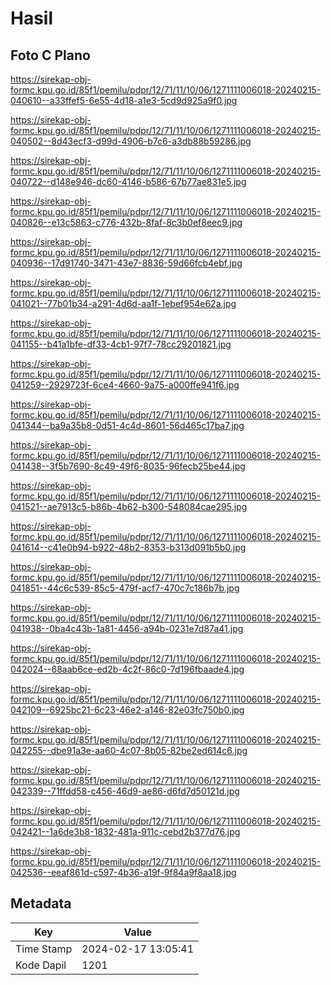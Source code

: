 # Hasil

## Foto C Plano

https://sirekap-obj-formc.kpu.go.id/85f1/pemilu/pdpr/12/71/11/10/06/1271111006018-20240215-040610--a33ffef5-6e55-4d18-a1e3-5cd9d925a9f0.jpg

https://sirekap-obj-formc.kpu.go.id/85f1/pemilu/pdpr/12/71/11/10/06/1271111006018-20240215-040502--8d43ecf3-d99d-4906-b7c6-a3db88b59286.jpg

https://sirekap-obj-formc.kpu.go.id/85f1/pemilu/pdpr/12/71/11/10/06/1271111006018-20240215-040722--d148e946-dc60-4146-b586-67b77ae831e5.jpg

https://sirekap-obj-formc.kpu.go.id/85f1/pemilu/pdpr/12/71/11/10/06/1271111006018-20240215-040826--e13c5863-c776-432b-8faf-8c3b0ef8eec9.jpg

https://sirekap-obj-formc.kpu.go.id/85f1/pemilu/pdpr/12/71/11/10/06/1271111006018-20240215-040936--17d91740-3471-43e7-8836-59d66fcb4ebf.jpg

https://sirekap-obj-formc.kpu.go.id/85f1/pemilu/pdpr/12/71/11/10/06/1271111006018-20240215-041021--77b01b34-a291-4d6d-aa1f-1ebef954e62a.jpg

https://sirekap-obj-formc.kpu.go.id/85f1/pemilu/pdpr/12/71/11/10/06/1271111006018-20240215-041155--b41a1bfe-df33-4cb1-97f7-78cc29201821.jpg

https://sirekap-obj-formc.kpu.go.id/85f1/pemilu/pdpr/12/71/11/10/06/1271111006018-20240215-041259--2929723f-6ce4-4660-9a75-a000ffe941f6.jpg

https://sirekap-obj-formc.kpu.go.id/85f1/pemilu/pdpr/12/71/11/10/06/1271111006018-20240215-041344--ba9a35b8-0d51-4c4d-8601-56d465c17ba7.jpg

https://sirekap-obj-formc.kpu.go.id/85f1/pemilu/pdpr/12/71/11/10/06/1271111006018-20240215-041438--3f5b7690-8c49-49f6-8035-96fecb25be44.jpg

https://sirekap-obj-formc.kpu.go.id/85f1/pemilu/pdpr/12/71/11/10/06/1271111006018-20240215-041521--ae7913c5-b86b-4b62-b300-548084cae295.jpg

https://sirekap-obj-formc.kpu.go.id/85f1/pemilu/pdpr/12/71/11/10/06/1271111006018-20240215-041614--c41e0b94-b922-48b2-8353-b313d091b5b0.jpg

https://sirekap-obj-formc.kpu.go.id/85f1/pemilu/pdpr/12/71/11/10/06/1271111006018-20240215-041851--44c6c539-85c5-479f-acf7-470c7c186b7b.jpg

https://sirekap-obj-formc.kpu.go.id/85f1/pemilu/pdpr/12/71/11/10/06/1271111006018-20240215-041938--0ba4c43b-1a81-4456-a94b-0231e7d87a41.jpg

https://sirekap-obj-formc.kpu.go.id/85f1/pemilu/pdpr/12/71/11/10/06/1271111006018-20240215-042024--68aab6ce-ed2b-4c2f-86c0-7d196fbaade4.jpg

https://sirekap-obj-formc.kpu.go.id/85f1/pemilu/pdpr/12/71/11/10/06/1271111006018-20240215-042109--6925bc21-6c23-46e2-a146-82e03fc750b0.jpg

https://sirekap-obj-formc.kpu.go.id/85f1/pemilu/pdpr/12/71/11/10/06/1271111006018-20240215-042255--dbe91a3e-aa60-4c07-8b05-82be2ed614c6.jpg

https://sirekap-obj-formc.kpu.go.id/85f1/pemilu/pdpr/12/71/11/10/06/1271111006018-20240215-042339--71ffdd58-c456-46d9-ae86-d6fd7d50121d.jpg

https://sirekap-obj-formc.kpu.go.id/85f1/pemilu/pdpr/12/71/11/10/06/1271111006018-20240215-042421--1a6de3b8-1832-481a-911c-cebd2b377d76.jpg

https://sirekap-obj-formc.kpu.go.id/85f1/pemilu/pdpr/12/71/11/10/06/1271111006018-20240215-042536--eeaf861d-c597-4b36-a19f-9f84a9f8aa18.jpg


## Metadata

| Key        | Value               |
| ---------- | ------------------- |
| Time Stamp | 2024-02-17 13:05:41 |
| Kode Dapil | 1201                |




